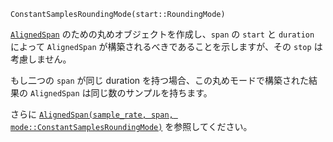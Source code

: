 ```
ConstantSamplesRoundingMode(start::RoundingMode)
```

[`AlignedSpan`](@ref) のための丸めオブジェクトを作成し、`span` の `start` と `duration` によって `AlignedSpan` が構築されるべきであることを示しますが、その `stop` は考慮しません。

もし二つの `span` が同じ duration を持つ場合、この丸めモードで構築された結果の `AlignedSpan` は同じ数のサンプルを持ちます。

さらに [`AlignedSpan(sample_rate, span, mode::ConstantSamplesRoundingMode)`](@ref) を参照してください。
